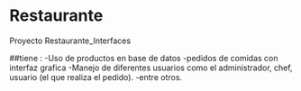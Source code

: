 # Restaurante
Proyecto Restaurante_Interfaces

##tiene : 
-Uso de productos en base de datos
-pedidos de comidas con interfaz grafica
-Manejo de diferentes usuarios como el administrador, chef, usuario (el que realiza el pedido).
-entre otros.
